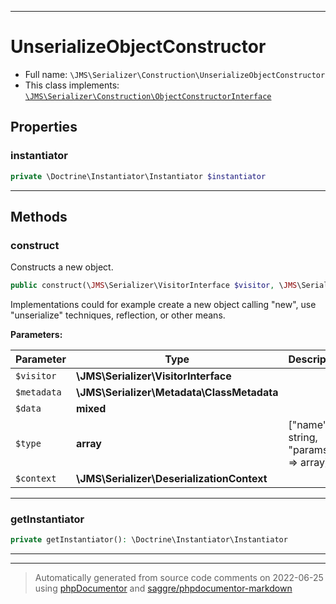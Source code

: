 ***

# UnserializeObjectConstructor





* Full name: `\JMS\Serializer\Construction\UnserializeObjectConstructor`
* This class implements:
[`\JMS\Serializer\Construction\ObjectConstructorInterface`](./ObjectConstructorInterface.md)



## Properties


### instantiator



```php
private \Doctrine\Instantiator\Instantiator $instantiator
```






***

## Methods


### construct

Constructs a new object.

```php
public construct(\JMS\Serializer\VisitorInterface $visitor, \JMS\Serializer\Metadata\ClassMetadata $metadata, mixed $data, array $type, \JMS\Serializer\DeserializationContext $context): object
```

Implementations could for example create a new object calling "new", use
"unserialize" techniques, reflection, or other means.






**Parameters:**

| Parameter | Type | Description |
|-----------|------|-------------|
| `$visitor` | **\JMS\Serializer\VisitorInterface** |  |
| `$metadata` | **\JMS\Serializer\Metadata\ClassMetadata** |  |
| `$data` | **mixed** |  |
| `$type` | **array** | [&quot;name&quot; =&gt; string, &quot;params&quot; =&gt; array] |
| `$context` | **\JMS\Serializer\DeserializationContext** |  |




***

### getInstantiator



```php
private getInstantiator(): \Doctrine\Instantiator\Instantiator
```











***


***
> Automatically generated from source code comments on 2022-06-25 using [phpDocumentor](http://www.phpdoc.org/) and [saggre/phpdocumentor-markdown](https://github.com/Saggre/phpDocumentor-markdown)
